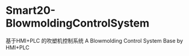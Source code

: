 # Smart20-BlowmoldingControlSystem
基于HMI+PLC 的吹塑机控制系统 A Blowmolding Control System Base by HMI+PLC 

